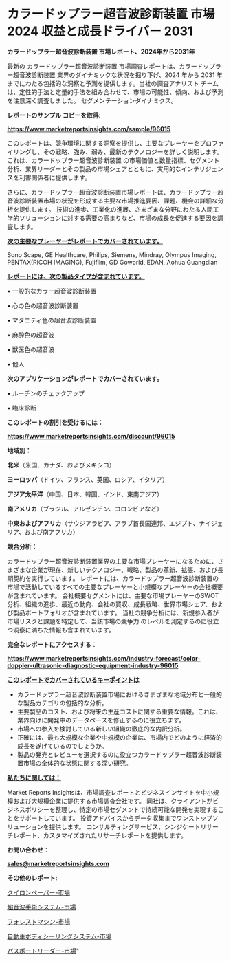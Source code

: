 # カラードップラー超音波診断装置 市場 2024 収益と成長ドライバー 2031

<strong>カラードップラー超音波診断装置 市場レポート、2024年から2031年</strong>

最新の カラードップラー超音波診断装置 市場調査レポートは、カラードップラー超音波診断装置 業界のダイナミックな状況を掘り下げ、2024 年から 2031 年までにわたる包括的な洞察と予測を提供します。当社の調査アナリスト チームは、定性的手法と定量的手法を組み合わせて、市場の可能性、傾向、および予測を注意深く調査しました。 セグメンテーションダイナミクス。



<strong>レポートのサンプル コピーを取得:</strong> <a href=https://www.marketreportsinsights.com/sample/96015>

<strong><u>https://www.marketreportsinsights.com/sample/96015</u></strong></a>

このレポートは、競争環境に関する洞察を提供し、主要なプレーヤーをプロファイリングし、その戦略、強み、弱み、最新のテクノロジーを詳しく説明します。 これは、カラードップラー超音波診断装置 の市場価値と数量指標、セグメント分析、業界リーダーとその製品の市場シェアとともに、実用的なインテリジェンスを利害関係者に提供します。

さらに、カラードップラー超音波診断装置市場レポートは、カラードップラー超音波診断装置市場の状況を形成する主要な市場推進要因、課題、機会の詳細な分析を提供します。 技術の進歩、工業化の進展、さまざまな分野にわたる人間工学的ソリューションに対する需要の高まりなど、市場の成長を促進する要因を調査します。



<strong><u>次の主要なプレーヤーがレポートでカバーされています。</u></strong>

Sono Scape, GE Healthcare, Philips, Siemens, Mindray, Olympus Imaging, PENTAX(RICOH IMAGING), Fujifilm, GD Goworld, EDAN, Aohua Guangdian



<strong><u><b>レポートには、次の製品タイプが含まれています。</b></u></strong>

• 一般的なカラー超音波診断装置

• 心の色の超音波診断装置

• マタニティ色の超音波診断装置

• 麻酔色の超音波

• 獣医色の超音波

• 他人



<strong><b>次のアプリケーションがレポートでカバーされています。</b></strong>

• ルーチンのチェックアップ

• 臨床診断



<strong><b>このレポートの割引を受けるには：</b></strong><a href=https://www.marketreportsinsights.com/discount/96015>

<strong><u>https://www.marketreportsinsights.com/discount/96015</u></strong></a>



<strong>地域別：</strong>



<strong>北米</strong>（米国、カナダ、およびメキシコ）



<strong>ヨーロッパ</strong>（ドイツ、フランス、英国、ロシア、イタリア）



<strong>アジア太平洋</strong>（中国、日本、韓国、インド、東南アジア）



<strong>南アメリカ</strong>（ブラジル、アルゼンチン、コロンビアなど）



<strong>中東およびアフリカ</strong>（サウジアラビア、アラブ首長国連邦、エジプト、ナイジェリア、および南アフリカ）



<strong>競合分析：</strong>

カラードップラー超音波診断装置業界の主要な市場プレーヤーになるために、さまざまな企業が現在、新しいテクノロジー、戦略、製品の革新、拡張、および長期契約を実行しています。 レポートには、カラードップラー超音波診断装置の市場で活動しているすべての主要なプレーヤーと小規模なプレーヤーの会社概要が含まれています。 会社概要セグメントには、主要な市場プレーヤーのSWOT分析、組織の進歩、最近の動向、会社の買収、成長戦略、世界市場シェア、および製品ポートフォリオが含まれています。 当社の競争分析には、新規参入者が市場リスクと課題を特定して、当該市場の競争力 のレベルを測定するのに役立つ洞察に満ちた情報も含まれています。



<strong>完全なレポートにアクセスする</strong>：

<a href=https://www.marketreportsinsights.com/industry-forecast/color-doppler-ultrasonic-diagnostic-equipment-industry-96015>

<strong><u>https://www.marketreportsinsights.com/industry-forecast/color-doppler-ultrasonic-diagnostic-equipment-industry-96015</u></strong></a>



<strong><u><b>このレポートでカバーされているキーポイントは</b></u></strong>
<ul>
  <li>カラードップラー超音波診断装置市場におけるさまざまな地域分布と一般的な製品カテゴリの包括的な分析。</li>
  <li>主要製品のコスト、および将来の生産コストに関する重要な情報。これは、業界向けに開発中のデータベースを修正するのに役立ちます。</li>
  <li>市場への参入を検討している新しい組織の徹底的な内訳分析。</li>
  <li>正確には、最も大規模な企業や中規模の企業は、市場内でどのように経済的成長を遂げているのでしょうか。</li>
  <li>製品の発売とレビューを選択するのに役立つカラードップラー超音波診断装置市場の全体的な状態に関する深い研究。</li>
</ul>


<strong><u><b>私たちに関しては：</b></u></strong>

Market Reports Insightsは、市場調査レポートとビジネスインサイトを中小規模および大規模企業に提供する市場調査会社です。 同社は、クライアントがビジネスポリシーを整理し、特定の市場セグメントで持続可能な開発を実現することをサポートしています。 投資アドバイスからデータ収集までワンストップソリューションを提供します。 コンサルティングサービス、シンジケートリサーチレポート、カスタマイズされたリサーチレポートを提供します。



<strong><b>お問い合わせ</b></strong>：

<a href=mailto:sales@marketreportsinsights.com>

<strong><u>sales@marketreportsinsights.com</u></strong></a>



<strong>その他のレポート:</strong>

<a href=https://www.linkedin.com/pulse/クイロンペーパー-市場-2023-推進要因と成長機会-2030-pr-news-hub-1vqtf/>クイロンペーパー-市場</a>

<a href=https://www.linkedin.com/pulse/超音波手術システム-市場-2023-新興市場-将来の動向と市場需要-2030-market-tribunal-h8z3f/>超音波手術システム-市場</a>

<a href=https://www.linkedin.com/pulse/フォレストマシン-市場-2023-swot-分析と成長率-2030-pr-news-hub-b8kzf/>フォレストマシン-市場</a>

<a href=https://www.linkedin.com/pulse/自動車ボディシーリングシステム-市場-2023-新興市場-将来の動向と市場需要-2030-pr-news-hub-mattf/>自動車ボディシーリングシステム-市場</a>

<a href=https://www.linkedin.com/pulse/パスポートリーダー-市場-2023-最新の-cagr-および成長分析-hbfxf/>パスポートリーダー-市場</a>"
